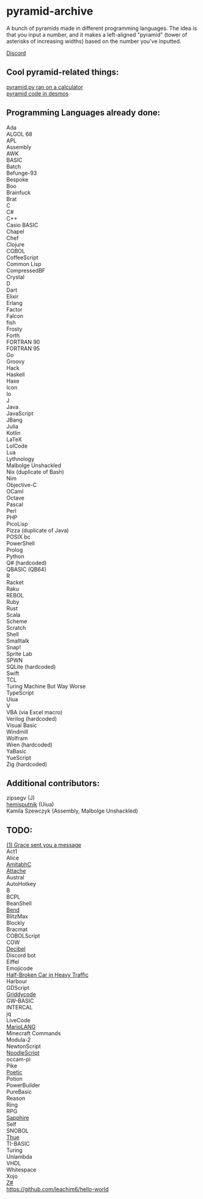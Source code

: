 # pyramid-archive
A bunch of pyramids made in different programming languages. The idea is that you input a number, and it makes a left-aligned "pyramid" (tower of asterisks of increasing widths) based on the number you've inputted. 
  
[Discord](https://discord.gg/Ex44TjeU3Y)

## Cool pyramid-related things:
[pyramid.py ran on a calculator](https://youtu.be/JQqT5u8wZeE)  
[pyramid code in desmos](https://www.desmos.com/calculator/grods4qbsy)

## Programming Languages already done:
Ada  
ALGOL 68  
APL  
Assembly  
AWK  
BASIC  
Batch  
Befunge-93  
Bespoke  
Boo  
Brainfuck  
Brat  
C  
C#  
C++  
Casio BASIC  
Chapel  
Chef  
Clojure  
COBOL  
CoffeeScript  
Common Lisp  
CompressedBF  
Crystal   
D  
Dart  
Elixir  
Erlang  
Factor  
Falcon  
fish  
Frosty  
Forth  
FORTRAN 90  
FORTRAN 95  
Go  
Groovy  
Hack  
Haskell  
Haxe  
Icon  
Io  
J  
Java  
JavaScript  
JBang  
Julia  
Kotlin  
LaTeX  
LolCode  
Lua   
Lythnology  
Malbolge Unshackled  
Nix (duplicate of Bash)  
Nim  
Objective-C  
OCaml  
Octave  
Pascal  
Perl  
PHP  
PicoLisp  
Pizza (duplicate of Java)  
POSIX bc  
PowerShell  
Prolog  
Python  
Q# (hardcoded)  
QBASIC (QB64)  
R  
Racket  
Raku  
REBOL  
Ruby  
Rust  
Scala  
Scheme   
Scratch  
Shell  
Smalltalk  
Snap!  
Sprite Lab  
SPWN  
SQLite (hardcoded)  
Swift  
TCL  
Turing Machine But Way Worse  
TypeScript  
Uiua  
V  
VBA (via Excel macro)  
Verilog (hardcoded)  
Visual Basic  
Windmill  
Wolfram  
Wren (hardcoded)  
YaBasic  
YueScript  
Zig (hardcoded)  

## Additional contributors:  
zipsegv (J)  
[hemisputnik](https://512b.dev/) (Uiua)  
Kamila Szewczyk (Assembly, Malbolge Unshackled)  

## TODO:
[(1) Grace sent you a message](https://esolangs.org/wiki/(1)_Grace_sent_you_a_message)  
Act1  
Alice  
[AmitabhC](https://jay123anta.github.io/amitabhc/editor.html)  
[Attache](https://github.com/ConorOBrien-Foxx/Attache)  
Austral  
AutoHotkey  
B  
BCPL  
BeanShell  
[Bend](https://github.com/HigherOrderCO/Bend/tree/main)  
BlitzMax  
Blockly  
Bracmat  
COBOLScript  
COW  
[Decibel](https://github.com/DaemonNillia/Decibel)  
Discord bot  
Eiffel  
Emojicode  
[Half-Broken Car in Heavy Traffic](https://tio.run/#hbcht)  
Harbour  
GDScript  
[Griddycode](https://github.com/face-hh/griddycode)   
GW-BASIC  
INTERCAL  
jq  
LiveCode  
[MarioLANG](https://esolangs.org/wiki/MarioLANG)  
Minecraft Commands  
Modula-2  
NewtonScript  
[NoodleScript](https://github.com/OfficialCodeNoodles/NoodleScript)  
occam-pi  
Pike  
[Poetic](https://esolangs.org/wiki/Poetic_(esolang))  
Potion  
PowerBuilder  
PureBasic  
Reason  
Ring  
RPG   
[Sapphire](https://github.com/foxzyt/Sapphire)  
Self  
SNOBOL  
[Thue](https://esolangs.org/wiki/Thue)  
TI-BASIC  
Turing  
Unlambda  
VHDL  
Whitespace  
Xojo  
[Z#](https://github.com/sam-astro/Z-Sharp)  
https://github.com/leachim6/hello-world
